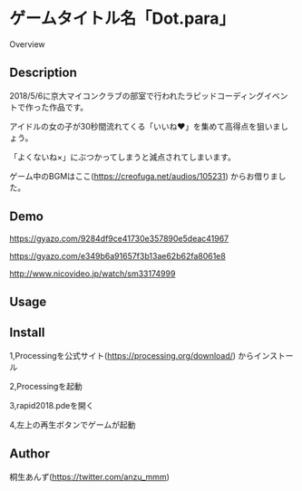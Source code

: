 ゲームタイトル名「Dot.para」
====

Overview

## Description
2018/5/6に京大マイコンクラブの部室で行われたラピッドコーディングイベントで作った作品です。

アイドルの女の子が30秒間流れてくる「いいね❤︎」を集めて高得点を狙いましょう。

「よくないね×」にぶつかってしまうと減点されてしまいます。


ゲーム中のBGMはここ(https://creofuga.net/audios/105231) からお借りました。
## Demo
https://gyazo.com/9284df9ce41730e357890e5deac41967

https://gyazo.com/e349b6a91657f3b13ae62b62fa8061e8

http://www.nicovideo.jp/watch/sm33174999

## Usage

## Install
1,Processingを公式サイト(https://processing.org/download/) からインストール

2,Processingを起動

3,rapid2018.pdeを開く

4,左上の再生ボタンでゲームが起動

## Author

桐生あんず(https://twitter.com/anzu_mmm)

